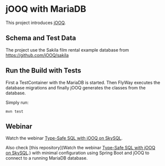 # jOOQ with MariaDB

This project introduces [jOOQ](https://jooq.org).

## Schema and Test Data

The project use the Sakila film rental example database from https://github.com/jOOQ/sakila

## Run the Build with Tests

First a TestContainer with the MariaDB is started. Then FlyWay executes the database migrations and finally jOOQ generates the classes from the database. 

Simply run:

    mvn test

## Webinar

Watch the webinar [Type-Safe SQL with jOOQ on SkySQL](https://go.mariadb.com/22Q3-WBN-GLBL-DBaaS-Type-safe-SQL-jOOQ-on-SkySQL-2022-04-28_Registration-LP.html).

Also check [this repository](Watch the webinar [Type-Safe SQL with jOOQ on SkySQL](https://go.mariadb.com/22Q3-WBN-GLBL-DBaaS-Type-safe-SQL-jOOQ-on-SkySQL-2022-04-28_Registration-LP.html).) with minimal configuration using Spring Boot and jOOQ to connect to a running MariaDB database.
